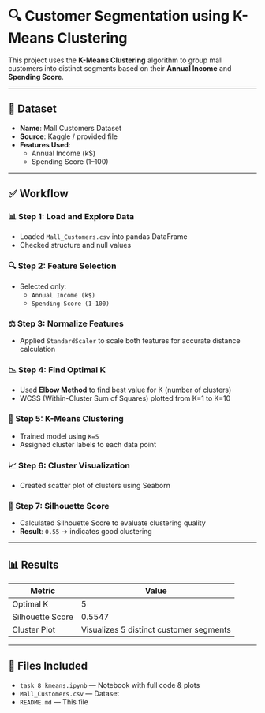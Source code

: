 # 🔍 Customer Segmentation using K-Means Clustering

This project uses the **K-Means Clustering** algorithm to group mall customers into distinct segments based on their **Annual Income** and **Spending Score**.

---

## 📁 Dataset

- **Name**: Mall Customers Dataset
- **Source**: Kaggle / provided file
- **Features Used**:
  - Annual Income (k$)
  - Spending Score (1–100)

---

## ✅ Workflow

### 📊 Step 1: Load and Explore Data
- Loaded `Mall_Customers.csv` into pandas DataFrame
- Checked structure and null values

### 🔍 Step 2: Feature Selection
- Selected only:
  - `Annual Income (k$)`
  - `Spending Score (1–100)`

### ⚖️ Step 3: Normalize Features
- Applied `StandardScaler` to scale both features for accurate distance calculation

### 📉 Step 4: Find Optimal K
- Used **Elbow Method** to find best value for K (number of clusters)
- WCSS (Within-Cluster Sum of Squares) plotted from K=1 to K=10

### 🤖 Step 5: K-Means Clustering
- Trained model using `K=5`
- Assigned cluster labels to each data point

### 📈 Step 6: Cluster Visualization
- Created scatter plot of clusters using Seaborn

### 🧠 Step 7: Silhouette Score
- Calculated Silhouette Score to evaluate clustering quality  
- **Result**: `0.55` → indicates good clustering

---

## 📊 Results

| Metric | Value |
|--------|--------|
| Optimal K | 5 |
| Silhouette Score | 0.5547 |
| Cluster Plot | Visualizes 5 distinct customer segments |

---

## 📂 Files Included

- `task_8_kmeans.ipynb` — Notebook with full code & plots
- `Mall_Customers.csv` — Dataset
- `README.md` — This file

